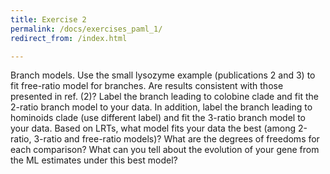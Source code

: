 ```yaml
---
title: Exercise 2
permalink: /docs/exercises_paml_1/
redirect_from: /index.html

---
```

Branch models. Use the small lysozyme example (publications 2 and 3) to fit free-ratio model for branches.
Are results consistent with those presented in ref. (2)?
Label the branch leading to colobine clade and fit the 2-ratio branch model to your data.
In addition, label the branch leading to hominoids clade (use different label) and fit the 3-ratio branch model to your data.
Based on LRTs, what model fits your data the best (among 2-ratio, 3-ratio and free-ratio models)?
What are the degrees of freedoms for each comparison?
What can you tell about the evolution of your gene from the ML estimates under this best model?
